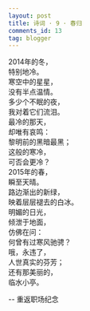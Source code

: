 ```yaml
---
layout: post
title: 诗词 · 9 · 春归
comments_id: 13
tag: blogger
---
```


2014年的冬，<br />
特别地冷。<br />
寒空中的星星，<br />
没有半点温情。<br />
多少个不眠的夜，<br />
我对着它们流泪。<br />
最冷的那天，<br />
却唯有哀鸣：<br />
黎明前的黑暗最黑；<br />
这般的寒冷，<br />
可否会更冷？<br />
2015年的春，<br />
瞬至天晴。<br />
路边渐出的新绿，<br />
映着层层褪去的白冰。<br />
明媚的日光，<br />
倾泄于地面，<br />
仿佛在问：<br />
何曾有过寒风驰骋？<br />
哦，永违了，<br />
人世真实的芬芳；<br />
还有那美丽的，<br />
临水小亭。

-- 重返职场纪念
